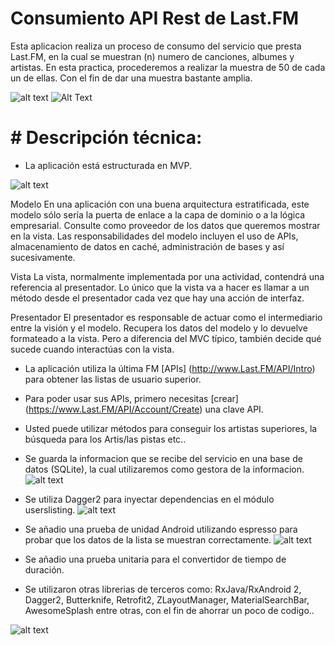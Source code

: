 # Consumiento API Rest de Last.FM

Esta aplicacion realiza un proceso de consumo del servicio que presta Last.FM, en la cual se muestran (n) numero de canciones, albumes y artistas. En esta practica, procederemos a realizar la muestra de 50 de cada un de ellas. Con el fin de dar una muestra bastante amplia. 

![alt text](https://media.giphy.com/media/1P0068VUp8jsmQVtrv/giphy.gif)
![Alt Text](https://media.giphy.com/media/vFKqnCdLPNOKc/giphy.gif)




# # Descripción técnica:
* La aplicación está estructurada en MVP.

![alt text](https://cdn-images-1.medium.com/max/1600/1*p2JvbgEir0BusDiiVHMvIA.png)

Modelo
En una aplicación con una buena arquitectura estratificada, este modelo sólo sería la puerta de enlace a la capa de dominio o a la lógica empresarial. Consulte como proveedor de los datos que queremos mostrar en la vista. Las responsabilidades del modelo incluyen el uso de APIs, almacenamiento de datos en caché, administración de bases y así sucesivamente.

Vista
La vista, normalmente implementada por una actividad, contendrá una referencia al presentador. Lo único que la vista va a hacer es llamar a un método desde el presentador cada vez que hay una acción de interfaz.

Presentador
El presentador es responsable de actuar como el intermediario entre la visión y el modelo. Recupera los datos del modelo y lo devuelve formateado a la vista. Pero a diferencia del MVC típico, también decide qué sucede cuando interactúas con la vista.


* La aplicación utiliza la última FM [APIs] (http://www.Last.FM/API/Intro) para obtener las listas de usuario superior.
* Para poder usar sus APIs, primero necesitas [crear] (https://www.Last.FM/API/Account/Create) una clave API.
* Usted puede utilizar métodos para conseguir los artistas superiores, la búsqueda para los Artis/las pistas etc..

* Se guarda la informacion que se recibe del servicio en una base de datos (SQLite), la cual utilizaremos como gestora de la informacion. 
![alt text](https://upload.wikimedia.org/wikipedia/commons/thumb/3/38/SQLite370.svg/1200px-SQLite370.svg.png)


* Se utiliza Dagger2 para inyectar dependencias en el módulo userslisting. 
![alt text](https://cdn-images-1.medium.com/max/1800/1*E1kr8neHIWIVivFffKS_2A.png)

* Se añadio una prueba de unidad Android utilizando espresso para probar que los datos de la lista se muestran correctamente.
![alt text](https://upload.wikimedia.org/wikipedia/commons/thumb/8/88/EspressoImg.png/220px-EspressoImg.png)

* Se añadio una prueba unitaria para el convertidor de tiempo de duración.

* Se utilizaron otras librerias de terceros como: RxJava/RxAndroid 2, Dagger2, Butterknife, Retrofit2, ZLayoutManager, MaterialSearchBar, AwesomeSplash entre otras, con el fin de ahorrar un poco de codigo..

![alt text](https://cdn.dribbble.com/users/563824/screenshots/4329283/untitled-4.gif)


